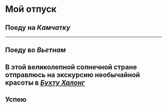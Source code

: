 # Мой отпуск

## Поеду на *Камчатку*

---
## Поеду **во _Вьетнам_**
В этой великолепной солнечной стране отправлюсь на экскурсию необычайной красоты в [**_Бухту Халонг_**](https://www.getyourguide.ru/bukhta-khalong-l934/)
---
## Успею